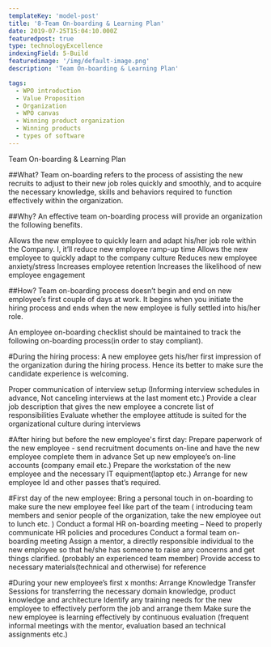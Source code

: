 ```yaml
---
templateKey: 'model-post'
title: '8-Team On-boarding & Learning Plan'
date: 2019-07-25T15:04:10.000Z
featuredpost: true
type: technologyExcellence
indexingField: 5-Build
featuredimage: '/img/default-image.png'
description: 'Team On-boarding & Learning Plan'

tags:
  - WPO introduction
  - Value Proposition
  - Organization
  - WPO canvas
  - Winning product organization
  - Winning products
  - types of software
---
```


Team On-boarding & Learning Plan


##What?
Team on-boarding refers to the process of assisting the new recruits to adjust to their new job roles quickly and smoothly, and to acquire the necessary knowledge, skills and behaviors required to function effectively within the organization.



##Why?
An effective team on-boarding process will provide an organization the following benefits.

Allows the new employee to quickly learn and adapt his/her job role within the Company. I, it’ll reduce new employee ramp-up time
Allows the new employee to quickly adapt to the company culture
Reduces new employee anxiety/stress
Increases employee retention
Increases the likelihood of new employee engagement


##How?
Team on-boarding process doesn’t begin and end on new employee’s first couple of days at work. It begins when you initiate the hiring process and ends when the new employee is fully settled into his/her role.



An employee on-boarding checklist should be maintained to track the following on-boarding process(in order to stay compliant).



#During the hiring process:
A new employee gets his/her first impression of the organization during the hiring process. Hence its better to make sure the candidate experience is welcoming.

Proper communication of interview setup (Informing interview schedules in advance, Not canceling interviews at the last moment etc.)
Provide a clear job description that gives the new employee a concrete list of responsibilities
Evaluate whether the employee attitude is suited for the organizational culture during interviews


#After hiring but before the new employee's first day:
Prepare paperwork of the new employee - send recruitment documents on-line and have the new employee complete them in advance
Set up new employee’s on-line accounts (company email etc.)
Prepare the workstation of the new employee and the necessary IT equipment(laptop etc.)
Arrange for new employee Id and other passes that’s required.


#First day of the new employee:
Bring a personal touch in on-boarding to make sure the new employee feel like part of the team ( introducing team members and senior people of the organization, take the new employee out to lunch etc. )
Conduct a formal HR on-boarding meeting – Need to properly communicate HR policies and procedures
Conduct a formal team on-boarding meeting
Assign a mentor, a directly responsible individual to the new employee so that he/she has someone to raise any concerns and get things clarified. (probably an experienced team member) 
Provide access to necessary materials(technical and otherwise) for reference 


#During your new employee’s first x months:
Arrange Knowledge Transfer Sessions for transferring the necessary domain knowledge, product knowledge and architecture
Identify any training needs for the new employee to effectively perform the job and arrange them
Make sure the new employee is learning effectively by continuous evaluation (frequent informal meetings with the mentor, evaluation based an technical assignments etc.)